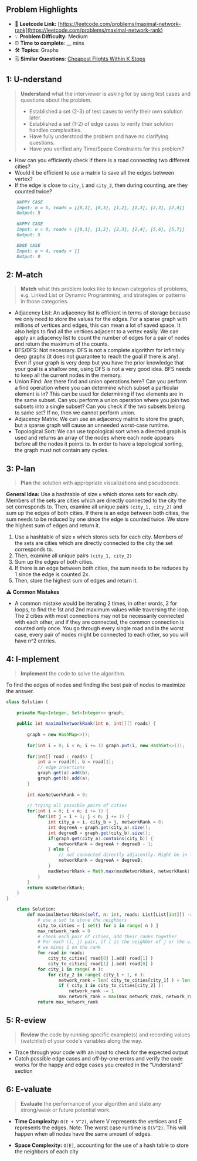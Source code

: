 ## Problem Highlights

* 🔗 **Leetcode Link:** [https://leetcode.com/problems/maximal-network-rank](https://leetcode.com/problems/maximal-network-rank)
* 💡 **Problem Difficulty:** Medium
* ⏰ **Time to complete**: __ mins
* 🛠️ **Topics**: Graphs
* 🗒️ **Similar Questions**: [Cheapest Flights Within K Stops
](https://leetcode.com/problems/cheapest-flights-within-k-stops/)

## 1: **U-nderstand**

> **Understand** what the interviewer is asking for by using test cases and questions about the problem.
> 
> - Established a set (2-3) of test cases to verify their own solution later.
> - Established a set (1-2) of edge cases to verify their solution handles complexities.
> - Have fully understood the problem and have no clarifying questions.
> - Have you verified any Time/Space Constraints for this problem?

- How can you efficiently check if there is a road connecting two different cities?
- Would it be efficient to use a matrix to save all the edges between vertex?
- If the edge is close to `city_1` and `city_2`, then during counting, are they counted twice?
    
```markdown
    HAPPY CASE
    Input: n = 5, roads = [[0,1], [0,3], [1,2], [1,3], [2,3], [2,4]]
    Output: 5
    
    HAPPY CASE
    Input: n = 8, roads = [[0,1], [1,2], [2,3], [2,4], [5,6], [5,7]]
    Output: 5

    EDGE CASE
    Input: n = 4, roads = []
    Output: 0
```
    
## 2: M-atch

> **Match** what this problem looks like to known categories of problems, e.g. Linked List or Dynamic Programming, and strategies or patterns in those categories.

- Adjacency List: An adjacency list is efficient in terms of storage because we only need to store the values for the edges. For a sparse graph with millions of vertices and edges, this can mean a lot of saved space. It also helps to find all the vertices adjacent to a vertex easily. We can apply an adjacency list to count the number of edges for a pair of nodes and return the maximum of the counts.
- BFS/DFS: Not necessary. DFS is not a complete algorithm for infinitely deep graphs (it does not guarantee to reach the goal if there is any). Even if your graph is very deep but you have the prior knowledge that your goal is a shallow one, using DFS is not a very good idea.
BFS needs to keep all the current nodes in the memory.
- Union Find: Are there find and union operations here? Can you perform a find operation where you can determine which subset a particular element is in? This can be used for determining if two elements are in the same subset. Can you perform a union operation where you join two subsets into a single subset? Can you check if the two subsets belong to same set? If no, then we cannot perform union. 
- Adjacency Matrix: We can use an adjacency matrix to store the graph, but a sparse graph will cause an unneeded worst-case runtime.
- Topological Sort: We can use topological sort when a directed graph is used and returns an array of the nodes where each node appears before all the nodes it points to. In order to have a topological sorting, the graph must not contain any cycles.

## 3: P-lan

> **Plan** the solution with appropriate visualizations and pseudocode.

**General Idea:** Use a hashtable of size `n` which stores sets for each city. Members of the sets are cities which are directly connected to the city the set corresponds to. Then, examine all unique pairs `(city_1, city_2)` and sum up the edges of both cities. If there is an edge between both cities, the sum needs to be reduced by one since the edge is counted twice. We store the highest sum of edges and return it.


1. Use a hashtable of size `n` which stores sets for each city. Members of the sets are cities which are directly connected to the city the set corresponds to.
2.  Then, examine all unique pairs `(city_1, city_2)`
3. Sum up the edges of both cities.
4. If there is an edge between both cities, the sum needs to be reduces by 1 since the edge is counted 2x.
5. Then, store the highest sum of edges and return it.
    
⚠️ **Common Mistakes**

* A common mistake would be iterating 2 times, in other words, 2 for loops, to find the 1st and 2nd maximum values while traversing the loop.
The 2 cities with most connections may not be necessarily connected with each other, and if they are connected, the common connection is counted only once. You go through every single road and in the worst case, every pair of nodes might be connected to each other, so you will have n^2 entries.

## 4: I-mplement

> **Implement** the code to solve the algorithm.

To find the edges of nodes and finding the best pair of nodes to maximize the answer.

```java
class Solution {
    
    private Map<Integer, Set<Integer>> graph;
    
    public int maximalNetworkRank(int n, int[][] roads) {
        
        graph = new HashMap<>();
        
        for(int i = 0; i < n; i += 1) graph.put(i, new HashSet<>());
        
        for(int[] road : roads) {
            int a = road[0], b = road[1];
            // edge insertions
            graph.get(a).add(b); 
            graph.get(b).add(a);
        }
        
        int maxNetworkRank = 0;
        
        // trying all possible pairs of cities
        for(int i = 0; i < n; i += 1) {
            for(int j = i + 1; j < n; j += 1) {
                int city_a = i, city_b = j, networkRank = 0;
                int degreeA = graph.get(city_a).size();
                int degreeB = graph.get(city_b).size();
                if(graph.get(city_a).contains(city_b)) {
                    networkRank = degreeA + degreeB - 1;
                } else {
                    // not connected directly adjacently. Might be in the same component or in different components.
                    networkRank = degreeA + degreeB;
                }
                maxNetworkRank = Math.max(maxNetworkRank, networkRank);
            }
        }
        return maxNetworkRank;
    }
}
```
    
```python
    class Solution:
        def maximalNetworkRank(self, n: int, roads: List[List[int]]) -> int:
            # use a set to store the neighbors
            city_to_cities = [ set() for i in range( n ) ]
            max_network_rank = 0
            # check each pair of cities, add their ranks together
            # For each (i, j) pair, if i is the neighbor of j or the vice versa,
            # we minus 1 on the rank
            for road in roads:
                city_to_cities[ road[0] ].add( road[1] )
                city_to_cities[ road[1] ].add( road[0] )
            for city_1 in range( n ):
                for city_2 in range( city_1 + 1, n ):
                    network_rank = len( city_to_cities[city_1] ) + len( city_to_cities[city_2] )
                    if ( city_1 in city_to_cities[city_2] ):
                        network_rank -= 1
                    max_network_rank = max(max_network_rank, network_rank)
            return max_network_rank
```
    
## 5: R-eview

> **Review** the code by running specific example(s) and recording values (watchlist) of your code's variables along the way.

- Trace through your code with an input to check for the expected output
- Catch possible edge cases and off-by-one errors and verify the code works for the happy and edge cases you created in the “Understand” section

    
## 6: E-valuate

> **Evaluate** the performance of your algorithm and state any strong/weak or future potential work.

* **Time Complexity:** `O(E + V^2)`, where V represents the vertices and E represents the edges. 
Note: The worst case runtime is `O(V^2)`. This will happen when all nodes have the same amount of edges.

* **Space Complexity:** `O(E)`, accounting for the use of a hash table to store the neighbors of each city
